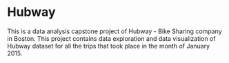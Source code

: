 # Hubway
This is a data analysis capstone project of Hubway - Bike Sharing company in Boston. This project contains data exploration and data visualization of Hubway dataset for all the trips that took place in the month of January 2015. 
